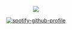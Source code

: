 <div align="center">

![](https://komarev.com/ghpvc/?username=ennlo&color=C5B787&base=5834&style=flat-square&label=+★+999+tage+dauerregen.)

[![spotify-github-profile](https://spotify-github-profile.kittinanx.com/api/view?uid=ytli9u7trg8a0ujmzzshj33yn&cover_image=true&theme=natemoo-re&show_offline=true&background_color=C5B787&interchange=true&bar_color=C5B787&bar_color_cover=false)](https://spotify-github-profile.kittinanx.com/api/view?uid=ytli9u7trg8a0ujmzzshj33yn&redirect=true)
